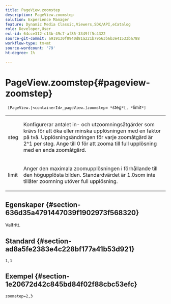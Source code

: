 ```yaml
---
title: PageView.zoomstep
description: PageView.zoomstep
solution: Experience Manager
feature: Dynamic Media Classic,Viewers,SDK/API,eCatalog
role: Developer,User
exl-id: 64cce312-c13b-49c7-af85-3349ff5c4322
source-git-commit: a919130f0940d81a221b79563b6b3e41533ba788
workflow-type: tm+mt
source-wordcount: '79'
ht-degree: 1%

---
```


# PageView.zoomstep{#pageview-zoomstep}

` [PageView.|<containerId>_pageView.]zoomstep= *`steg`*[, *`limit`*]`

<table id="table_82C9252157DB41B5B98505855975D2F5"> 
 <tbody> 
  <tr> 
   <td colname="col1"> <p> <span class="codeph"><span class="varname"> steg</span></span> </p> </td> 
   <td colname="col2"> <p> Konfigurerar antalet in- och utzoomningsåtgärder som krävs för att öka eller minska upplösningen med en faktor på två. Upplösningsändringen för varje zoomåtgärd är 2^1 per steg. Ange till <span class="codeph"> 0</span> för att zooma till full upplösning med en enda zoomåtgärd. </p> </td> 
  </tr> 
  <tr> 
   <td colname="col1"> <p><span class="codeph"><span class="varname"> limit</span></span> </p> </td> 
   <td colname="col2"> <p> Anger den maximala zoomupplösningen i förhållande till den högupplösta bilden. Standardvärdet är <span class="codeph"> 1.0</span>som inte tillåter zoomning utöver full upplösning. </p> </td> 
  </tr> 
 </tbody> 
</table>

## Egenskaper {#section-636d35a4791447039f1902973f568320}

Valfritt.

## Standard {#section-ad8a5fe2383e4c228bf177a41b53d921}

`1,1`

## Exempel {#section-1e20672d42c845bd84f02f88cbc53efc}

`zoomstep=2,3`
